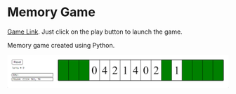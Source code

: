 Memory Game
===========  

[Game Link](https://py2.codeskulptor.org/#user38_vrsmncrb1m4LHu2.py). Just click on the play button to launch the game.  

Memory game created using Python.  

![Main Page](./assets/main_page.png)  